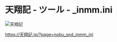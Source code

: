 # 天翔記 - ツール - _inmm.ini

![天翔記](https://img.shields.io/badge/天翔記-with_PK-6479ff.svg)

https://天翔記.jp/?page=nobu_snd_inmm_ini